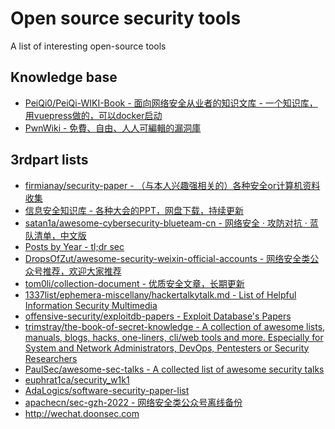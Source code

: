# Open source security tools

A list of interesting open-source tools

## Knowledge base

* [PeiQi0/PeiQi-WIKI-Book - 面向网络安全从业者的知识文库 - 一个知识库，用vuepress做的，可以docker启动](https://github.com/PeiQi0/PeiQi-WIKI-Book)
* [PwnWiki - 免費、自由、人人可編輯的漏洞庫](https://www.pwnwiki.com)

## 3rdpart lists

* [firmianay/security-paper - （与本人兴趣强相关的）各种安全or计算机资料收集](https://github.com/firmianay/security-paper)
* [信息安全知识库 - 各种大会的PPT，网盘下载，持续更新](https://www.vipread.com/)
* [satan1a/awesome-cybersecurity-blueteam-cn - 网络安全 · 攻防对抗 · 蓝队清单，中文版](https://github.com/satan1a/awesome-cybersecurity-blueteam-cn)
* [Posts by Year - tl;dr sec](https://tldrsec.com/blog/)
* [DropsOfZut/awesome-security-weixin-official-accounts - 网络安全类公众号推荐，欢迎大家推荐](https://github.com/DropsOfZut/awesome-security-weixin-official-accounts)
* [tom0li/collection-document - 优质安全文章，长期更新](https://github.com/tom0li/collection-document)
* [1337list/ephemera-miscellany/hackertalkytalk.md - List of Helpful Information Security Multimedia](https://github.com/1337list/ephemera-miscellany/blob/master/hackertalkytalk.md)
* [offensive-security/exploitdb-papers - Exploit Database's Papers](https://github.com/offensive-security/exploitdb-papers)
* [trimstray/the-book-of-secret-knowledge - A collection of awesome lists, manuals, blogs, hacks, one-liners, cli/web tools and more. Especially for System and Network Administrators, DevOps, Pentesters or Security Researchers](https://github.com/trimstray/the-book-of-secret-knowledge)
* [PaulSec/awesome-sec-talks - A collected list of awesome security talks](https://github.com/PaulSec/awesome-sec-talks)
* [euphrat1ca/security_w1k1](https://github.com/euphrat1ca/security_w1k1)
* [AdaLogics/software-security-paper-list](https://github.com/AdaLogics/software-security-paper-list)
* [apachecn/sec-gzh-2022 - 网络安全类公众号离线备份](https://github.com/apachecn/sec-gzh-2022)
* http://wechat.doonsec.com